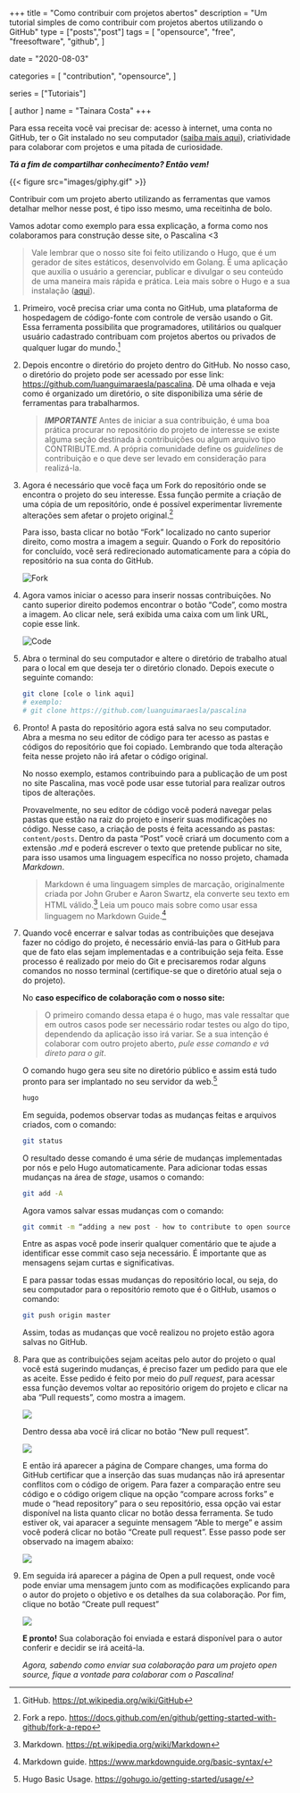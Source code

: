 +++
title = "Como contribuir com projetos abertos"
description = "Um tutorial simples de como contribuir com projetos abertos utilizando o GitHub"
type = ["posts","post"]
tags = [
    "opensource",
    "free",
    "freesoftware",
    "github",
]

date = "2020-08-03"

categories = [
    "contribution",
    "opensource",
]

series = ["Tutoriais"]

[ author ]
  name = "Tainara Costa"
+++

Para essa receita você vai precisar de: acesso à internet, uma conta no GitHub, ter o Git instalado no seu computador ([saiba mais aqui](https://git-scm.com/book/pt-br/v2/Come%C3%A7ando-Instalando-o-Git)), criatividade para colaborar com projetos e uma pitada de curiosidade.
   
**_Tá a fim de compartilhar conhecimento? Então vem!_**

{{< figure src="images/giphy.gif" >}}

Contribuir com um projeto aberto utilizando as ferramentas que vamos detalhar melhor nesse post, é tipo isso mesmo, uma receitinha de bolo.

Vamos adotar como exemplo para essa explicação, a forma como nos colaboramos para construção desse site, o Pascalina <3

> Vale lembrar que o nosso site foi feito utilizando o Hugo, que é um gerador de sites estáticos, desenvolvido em Golang. É uma aplicação que auxilia o usuário a gerenciar, publicar e divulgar o seu conteúdo de uma maneira mais rápida e prática. Leia mais sobre o Hugo e a sua instalação ([aqui](https://gohugo.io/about/)).

1. Primeiro, você precisa criar uma conta no GitHub, uma plataforma de hospedagem de código-fonte com controle de versão usando o Git. Essa ferramenta possibilita que programadores, utilitários ou qualquer usuário cadastrado contribuam com projetos abertos ou privados de qualquer lugar do mundo.[^1]

2. Depois encontre o diretório do projeto dentro do GitHub. No nosso caso, o diretório do projeto pode ser acessado por esse link: <https://github.com/luanguimaraesla/pascalina>. Dê uma olhada e veja como é organizado um diretório, o site disponibiliza uma série de ferramentas para trabalharmos.

      > **_IMPORTANTE_** Antes de iniciar a sua contribuição, é uma boa prática procurar no repositório do projeto de interesse se existe alguma seção destinada à contribuições ou algum arquivo tipo CONTRIBUTE.md. A própria comunidade define os _guidelines_ de contribuição e o que deve ser levado em consideração para realizá-la.

3. Agora é necessário que você faça um Fork do repositório onde se encontra o projeto do seu interesse. Essa função permite a criação de uma cópia de um repositório, onde é possível experimentar livremente alterações sem afetar o projeto original.[^2]

      Para isso, basta clicar no botão “Fork” localizado no canto superior direito, como mostra a imagem a seguir. Quando o Fork do repositório for concluído, você será redirecionado automaticamente para a cópia do repositório na sua conta do GitHub.

      ![Fork](images/fork.png) 

4. Agora vamos iniciar o acesso para inserir nossas contribuições. No canto superior direito podemos encontrar o botão “Code”, como mostra a imagem. Ao clicar nele, será exibida uma caixa com um link URL, copie esse link.

      ![Code](images/code.png)

5. Abra o terminal do seu computador e altere o diretório de trabalho atual para o local em que deseja ter o diretório clonado. Depois execute o seguinte comando:

      ```bash
      git clone [cole o link aqui]
      # exemplo:
      # git clone https://github.com/luanguimaraesla/pascalina
      ```

6. Pronto! A pasta do repositório agora está salva no seu computador. Abra a mesma no seu editor de código para ter acesso as pastas e códigos do repositório que foi copiado. Lembrando que toda alteração feita nesse projeto não irá afetar o código original.  

      No nosso exemplo, estamos contribuindo para a publicação de um post no site Pascalina, mas você pode usar esse tutorial para realizar outros tipos de alterações.  

      Provavelmente, no seu editor de código você poderá navegar pelas pastas que estão na raiz do projeto e inserir suas modificações no código. Nesse caso, a criação de posts é feita acessando as pastas: `content/posts`. Dentro da pasta “Post” você criará um documento com a extensão _.md_ e poderá escrever o texto que pretende publicar no site, para isso usamos uma linguagem específica no nosso projeto, chamada _Markdown_.

      > Markdown é uma linguagem simples de marcação, originalmente criada por John Gruber e Aaron Swartz, ela converte seu texto em HTML válido.[^3]
      > Leia um pouco mais sobre como usar essa linguagem no Markdown Guide.[^4]

7. Quando você encerrar e salvar todas as contribuições que desejava fazer no código do projeto, é necessário enviá-las para o GitHub para que de fato elas sejam implementadas e a contribuição seja feita. Esse processo é realizado por meio do Git e precisaremos rodar alguns comandos no nosso terminal (certifique-se que o diretório atual seja o do projeto).

      No **caso específico de colaboração com o nosso site:**

      > O primeiro comando dessa etapa é o hugo, mas vale ressaltar que em outros casos pode ser necessário rodar testes ou algo do tipo, dependendo da aplicação isso irá variar. Se a sua intenção é colaborar com outro projeto aberto, _pule esse comando e vá direto para o git_.

      O comando hugo gera seu site no diretório público e assim está tudo pronto para ser implantado no seu servidor da web.[^5]

      ```bash
      hugo
      ```

      Em seguida, podemos observar todas as mudanças feitas e arquivos criados, com o comando:

      ```bash
      git status
      ```
      O resultado desse comando é uma série de mudanças implementadas por nós e pelo Hugo automaticamente. Para adicionar todas essas mudanças na área de _stage_, usamos o comando:

      ```bash
      git add -A
      ```

      Agora vamos salvar essas mudanças com o comando:

      ```bash
      git commit -m “adding a new post - how to contribute to open source projects”
      ```

      Entre as aspas você pode inserir qualquer comentário que te ajude a identificar esse commit caso seja necessário. É importante que as mensagens sejam curtas e significativas.

      E para passar todas essas mudanças do repositório local, ou seja, do seu computador para o repositório remoto que é o GitHub, usamos o comando:

      ```bash
      git push origin master
      ```

      Assim, todas as mudanças que você realizou no projeto estão agora salvas no GitHub.

8. Para que as contribuições sejam aceitas pelo autor do projeto o qual você está sugerindo mudanças, é preciso fazer um pedido para que ele as aceite. Esse pedido é feito por meio do _pull request_, para acessar essa função devemos voltar ao repositório origem do projeto e clicar na aba “Pull requests”, como mostra a imagem.

      ![](images/pull_requests.png)

      Dentro dessa aba você irá clicar no botão “New pull request”.

      ![](images/new_pull_request.png)

      E então irá aparecer a página de Compare changes, uma forma do GitHub certificar que a inserção das suas mudanças não irá apresentar conflitos com o código de origem. Para fazer a comparação entre seu código e o código origem clique na opção “compare across forks” e mude o “head repository” para o seu repositório, essa opção vai estar disponível na lista quanto clicar no botão dessa ferramenta. Se tudo estiver ok, vai aparacer a seguinte mensagem “Able to merge” e assim você poderá clicar no botão “Create pull request”. Esse passo pode ser observado na imagem abaixo:

      ![](images/compare.png)

9. Em seguida irá aparecer a página de Open a pull request, onde você pode enviar uma mensagem junto com as modificações explicando para o autor do projeto o objetivo e os detalhes da sua colaboração. Por fim, clique no botão “Create pull request”

      ![](images/create.png)

      **E pronto!** Sua colaboração foi enviada e estará disponível para o autor conferir e decidir se irá aceitá-la.

      _Agora, sabendo como enviar sua colaboração para um projeto open source, fique a vontade para colaborar com o Pascalina!_

[^1]: GitHub. <https://pt.wikipedia.org/wiki/GitHub>
[^2]: Fork a repo. <https://docs.github.com/en/github/getting-started-with-github/fork-a-repo>
[^3]: Markdown. <https://pt.wikipedia.org/wiki/Markdown>
[^4]: Markdown guide. <https://www.markdownguide.org/basic-syntax/>
[^5]: Hugo Basic Usage. <https://gohugo.io/getting-started/usage/>
